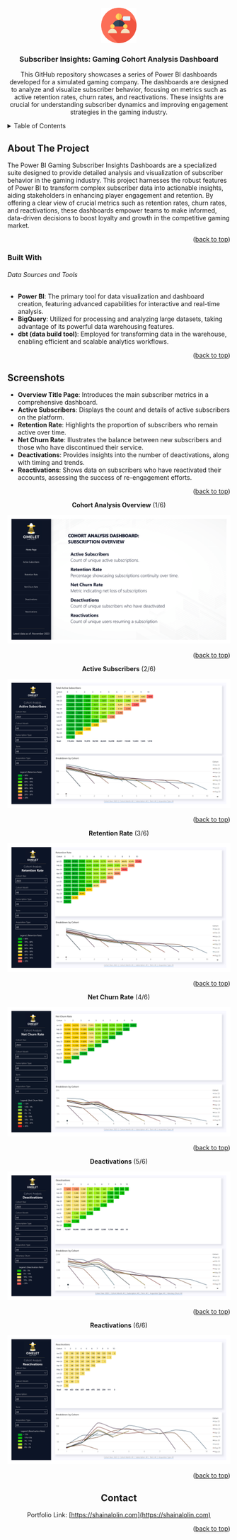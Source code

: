 <div id="top"></div>

<!-- PROJECT LOGO -->
<br />
<div align="center">
  <a href="https://github.com/slaisha/power-bi-cohort-analysis">
    <img src="images/orders-order-svgrepo-com.svg" alt="Logo" width="80" height="80">
  </a>

<h3 align="center">Subscriber Insights: Gaming Cohort Analysis Dashboard</h3>

  <p align="center">
  This GitHub repository showcases a series of Power BI dashboards developed for a simulated gaming company. The dashboards are designed to analyze and visualize subscriber behavior, focusing on metrics such as active retention rates, churn rates, and reactivations. These insights are crucial for understanding subscriber dynamics and improving engagement strategies in the gaming industry.

  </p>
</div>



<!-- TABLE OF CONTENTS -->
<details>
  <summary>Table of Contents</summary>
  <ol>
    <li><a href="#about-the-project">About the Project</a></li>
    <li><a href="#built-with">Built With</a></li>
    <li><a href="#screenshots">Screenshots</a></li>
    <li><a href="#contact">Contact</a></li>
  </ol>
</details>



<!-- ABOUT THE PROJECT -->
## About The Project

<!-- [![Product Name Screen Shot][product-screenshot]](https://example.com) -->


The Power BI Gaming Subscriber Insights Dashboards are a specialized suite designed to provide detailed analysis and visualization of subscriber behavior in the gaming industry. This project harnesses the robust features of Power BI to transform complex subscriber data into actionable insights, aiding stakeholders in enhancing player engagement and retention. By offering a clear view of crucial metrics such as retention rates, churn rates, and reactivations, these dashboards empower teams to make informed, data-driven decisions to boost loyalty and growth in the competitive gaming market.

<p align="right">(<a href="#top">back to top</a>)</p>



### Built With
###### Data Sources and Tools
* **Power BI**: The primary tool for data visualization and dashboard creation, featuring advanced capabilities for interactive and real-time analysis.
* **BigQuery**: Utilized for processing and analyzing large datasets, taking advantage of its powerful data warehousing features.
* **dbt (data build tool)**: Employed for transforming data in the warehouse, enabling efficient and scalable analytics workflows.


<!-- 
* [React.js](https://reactjs.org/)
* [Vue.js](https://vuejs.org/)
* [Angular](https://angular.io/)
* [Svelte](https://svelte.dev/)
* [Laravel](https://laravel.com)
* [Bootstrap](https://getbootstrap.com)
* [JQuery](https://jquery.com) -->

<p align="right">(<a href="#top">back to top</a>)</p>



<!-- SCREENSHOTS -->
## Screenshots


- **Overview Title Page**: Introduces the main subscriber metrics in a comprehensive dashboard.
- **Active Subscribers**: Displays the count and details of active subscribers on the platform.
- **Retention Rate**: Highlights the proportion of subscribers who remain active over time.
- **Net Churn Rate**: Illustrates the balance between new subscribers and those who have discontinued their service.
- **Deactivations**: Provides insights into the number of deactivations, along with timing and trends.
- **Reactivations**: Shows data on subscribers who have reactivated their accounts, assessing the success of re-engagement efforts.


<p align="right">(<a href="#top">back to top</a>)</p>

<!-- Image Stack with GitHub Links -->
<div align="center">

<!-- Image with GitHub Link -->
<b>Cohort Analysis Overview</b> (1/6) 

<div>
  <a href="https://github.com/slaisha/power-bi-cohort-analysis/blob/master/images/Product-Cohort-Analysis-1.png">
    <img src="images/Product-Cohort-Analysis-1.png" style="max-width: 100%; height: auto;">
  </a>
</div>

<p align="right">(<a href="#top">back to top</a>)</p>
<b>Active Subscribers</b>  (2/6) 
<p>
<!-- Image with GitHub Link -->
<div>
  <a href="https://github.com/slaisha/power-bi-cohort-analysis/blob/master/images/Product-Cohort-Analysis-2.png">
    <img src="images/Product-Cohort-Analysis-2.png" style="max-width: 100%; height: auto;">
  </a>
</div>
<p align="right">(<a href="#top">back to top</a>)</p>
<b>Retention Rate</b>  (3/6) 
<p>
<!-- Image with GitHub Link -->
<div>
  <a href="https://github.com/slaisha/power-bi-cohort-analysis/blob/master/images/Product-Cohort-Analysis-3.png">
    <img src="images/Product-Cohort-Analysis-3.png" style="max-width: 100%; height: auto;">
  </a>
</div>
<p align="right">(<a href="#top">back to top</a>)</p>
<b>Net Churn Rate</b>  (4/6) 
<p>
<!-- Image with GitHub Link -->
<div>
  <a href="https://github.com/slaisha/power-bi-cohort-analysis/blob/master/images/Product-Cohort-Analysis-4.png">
    <img src="images/Product-Cohort-Analysis-4.png" style="max-width: 100%; height: auto;">
  </a>
</div> 
<p align="right">(<a href="#top">back to top</a>)</p>


<!-- Image with GitHub Link -->
<b>Deactivations</b>  (5/6) 
<p>
<div>
  <a href="https://github.com/slaisha/power-bi-cohort-analysis/blob/master/images/Product-Cohort-Analysis-5.png">
    <img src="images/Product-Cohort-Analysis-5.png" style="max-width: 100%; height: auto;">
  </a>
</div>
<p align="right">(<a href="#top">back to top</a>)</p>


<!-- Image with GitHub Link -->
<b>Reactivations</b>  (6/6)
<p>
<div>
  <a href="https://github.com/slaisha/power-bi-cohort-analysis/blob/master/images/Product-Cohort-Analysis-6.png">
    <img src="images/Product-Cohort-Analysis-6.png" style="max-width: 100%; height: auto;">
  </a>
</div>
<p align="right">(<a href="#top">back to top</a>)</p>





<!-- CONTACT -->
## Contact

Portfolio Link: [https://shainalolin.com](https://shainalolin.com)

<p align="right">(<a href="#top">back to top</a>)</p>




<!-- MARKDOWN LINKS & IMAGES -->
<!-- https://www.markdownguide.org/basic-syntax/#reference-style-links -->
[contributors-shield]: https://img.shields.io/github/contributors/github_username/repo_name.svg?style=for-the-badge
[contributors-url]: https://github.com/github_username/repo_name/graphs/contributors
[forks-shield]: https://img.shields.io/github/forks/github_username/repo_name.svg?style=for-the-badge
[forks-url]: https://github.com/github_username/repo_name/network/members
[stars-shield]: https://img.shields.io/github/stars/github_username/repo_name.svg?style=for-the-badge
[stars-url]: https://github.com/github_username/repo_name/stargazers
[issues-shield]: https://img.shields.io/github/issues/github_username/repo_name.svg?style=for-the-badge
[issues-url]: https://github.com/github_username/repo_name/issues
[license-shield]: https://img.shields.io/github/license/github_username/repo_name.svg?style=for-the-badge
[license-url]: https://github.com/github_username/repo_name/blob/master/LICENSE.txt
[linkedin-shield]: https://img.shields.io/badge/-LinkedIn-black.svg?style=for-the-badge&logo=linkedin&colorB=555
[linkedin-url]: https://linkedin.com/in/linkedin_username
[product-screenshot]: images/screenshot.png
[s1-screenshot]: images/Saffron-Autos-01.png
